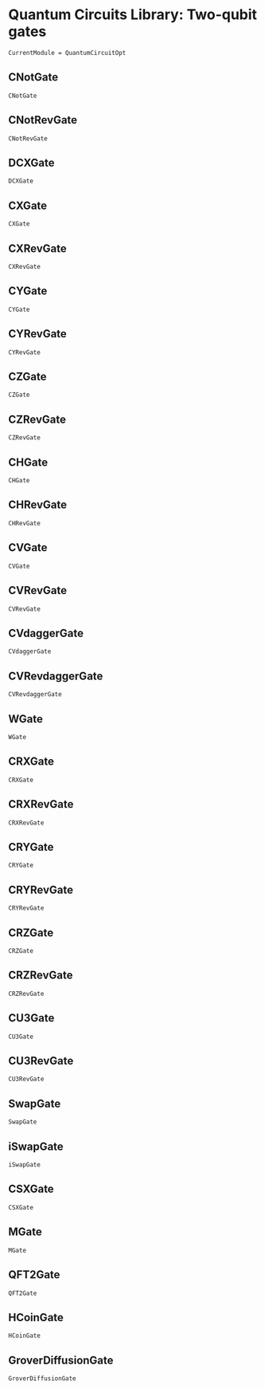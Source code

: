 # Quantum Circuits Library: Two-qubit gates 

```@meta
CurrentModule = QuantumCircuitOpt
```

## CNotGate
```@docs
CNotGate
```
## CNotRevGate
```@docs
CNotRevGate
```
## DCXGate
```@docs
DCXGate
```
## CXGate
```@docs
CXGate
```
## CXRevGate
```@docs
CXRevGate
```
## CYGate
```@docs
CYGate
```
## CYRevGate
```@docs
CYRevGate
```
## CZGate
```@docs
CZGate
```
## CZRevGate
```@docs
CZRevGate
```
## CHGate
```@docs
CHGate
```
## CHRevGate
```@docs
CHRevGate
```
## CVGate
```@docs
CVGate
```
## CVRevGate
```@docs
CVRevGate
```
## CVdaggerGate
```@docs
CVdaggerGate
```
## CVRevdaggerGate
```@docs
CVRevdaggerGate
```
## WGate
```@docs
WGate
```
## CRXGate
```@docs
CRXGate
```
## CRXRevGate
```@docs
CRXRevGate
```
## CRYGate
```@docs
CRYGate
```
## CRYRevGate
```@docs
CRYRevGate
```
## CRZGate
```@docs
CRZGate
```
## CRZRevGate
```@docs
CRZRevGate
```
## CU3Gate
```@docs
CU3Gate
```
## CU3RevGate
```@docs
CU3RevGate
```
## SwapGate
```@docs
SwapGate
```
## iSwapGate
```@docs
iSwapGate
```
## CSXGate
```@docs
CSXGate
```
## MGate
```@docs
MGate
```
## QFT2Gate
```@docs
QFT2Gate
```
## HCoinGate
```@docs
HCoinGate
```
## GroverDiffusionGate
```@docs
GroverDiffusionGate
```
